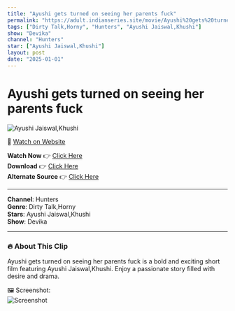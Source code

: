 ```yaml
---
title: "Ayushi gets turned on seeing her parents fuck"
permalink: "https://adult.indianseries.site/movie/Ayushi%20gets%20turned%20on%20seeing%20her%20parents%20fuck"
tags: ["Dirty Talk,Horny", "Hunters", "Ayushi Jaiswal,Khushi"]
show: "Devika"
channel: "Hunters"
star: ["Ayushi Jaiswal,Khushi"]
layout: post
date: "2025-01-01"
---
```


# Ayushi gets turned on seeing her parents fuck

![Ayushi Jaiswal,Khushi](https://shorts.desisins.com/wp-content/uploads/2024/04/Ayushi-gets-Turned-On-Seeing-Her-Parents-Fuck-Devika-Hutners-DesiSins.com_.jpg)

🔗 [Watch on Website](https://adult.indianseries.site/movie/Ayushi%20gets%20turned%20on%20seeing%20her%20parents%20fuck)

**Watch Now** 👉 [Click Here](https://adult.indianseries.site/movie/Ayushi%20gets%20turned%20on%20seeing%20her%20parents%20fuck)  
**Download** 👉 [Click Here](https://adult.indianseries.site/movie/Ayushi%20gets%20turned%20on%20seeing%20her%20parents%20fuck)  
**Alternate Source** 👉 [Click Here](https://adult.indianseries.site/movie/Ayushi%20gets%20turned%20on%20seeing%20her%20parents%20fuck)

---

**Channel**: Hunters  
**Genre**: Dirty Talk,Horny  
**Stars**: Ayushi Jaiswal,Khushi  
**Show**: Devika

---

### 🔥 About This Clip

Ayushi gets turned on seeing her parents fuck is a bold and exciting short film featuring Ayushi Jaiswal,Khushi. Enjoy a passionate story filled with desire and drama.
 
🖼️ Screenshot:  
![Screenshot](https://shorts.desisins.com/wp-content/uploads/2024/04/Ayushi-gets-Turned-On-Seeing-Her-Parents-Fuck-Devika-Hutners-DesiSins.com_.jpg)
